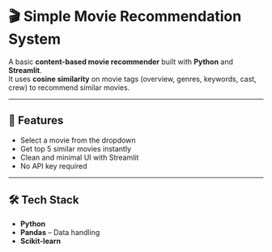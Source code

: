# 🎬 Simple Movie Recommendation System

A basic **content-based movie recommender** built with **Python** and **Streamlit**.  
It uses **cosine similarity** on movie tags (overview, genres, keywords, cast, crew) to recommend similar movies.

---

## 📌 Features
- Select a movie from the dropdown
- Get top 5 similar movies instantly
- Clean and minimal UI with Streamlit
- No API key required

---

## 🛠 Tech Stack
- **Python**
- **Pandas** – Data handling
- **Scikit-learn**

